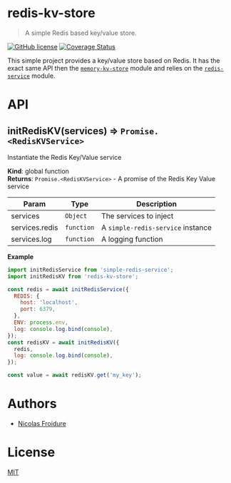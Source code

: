 [//]: # ( )
[//]: # (This file is automatically generated by a `metapak`)
[//]: # (module. Do not change it  except between the)
[//]: # (`content:start/end` flags, your changes would)
[//]: # (be overridden.)
[//]: # ( )
# redis-kv-store
> A simple Redis based key/value store.

[![GitHub license](https://img.shields.io/badge/license-MIT-blue.svg)](https://github.com/nfroidure/redis-kv-store/blob/main/LICENSE)
[![Coverage Status](https://coveralls.io/repos/github/nfroidure/redis-kv-store/badge.svg?branch=main)](https://coveralls.io/github/nfroidure/redis-kv-store?branch=main)


[//]: # (::contents:start)

This simple project provides a key/value store based on Redis. It has the exact
same API then the
[`memory-kv-store`](https://github.com/nfroidure/memory-kv-store) module and
relies on the [`redis-service`](https://github.com/nfroidure/redis-service)
module.

[//]: # (::contents:end)

# API
<a name="initRedisKV"></a>

## initRedisKV(services) ⇒ <code>Promise.&lt;RedisKVService&gt;</code>
Instantiate the Redis Key/Value service

**Kind**: global function  
**Returns**: <code>Promise.&lt;RedisKVService&gt;</code> - A promise of the Redis Key Value service  

| Param | Type | Description |
| --- | --- | --- |
| services | <code>Object</code> | The services to inject |
| services.redis | <code>function</code> | A `simple-redis-service` instance |
| services.log | <code>function</code> | A logging function |

**Example**  
```js
import initRedisService from 'simple-redis-service';
import initRedisKV from 'redis-kv-store';

const redis = await initRedisService({
  REDIS: {
    host: 'localhost',
    port: 6379,
  },
  ENV: process.env,
  log: console.log.bind(console),
});
const redisKV = await initRedisKV({
  redis,
  log: console.log.bind(console),
});

const value = await redisKV.get('my_key');
```

# Authors
- [Nicolas Froidure](http://insertafter.com/en/index.html)

# License
[MIT](https://github.com/nfroidure/redis-kv-store/blob/main/LICENSE)
